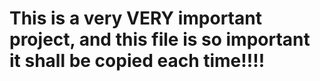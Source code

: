 # This is a very VERY important project, and this file is so important it shall be copied each time!!!!
